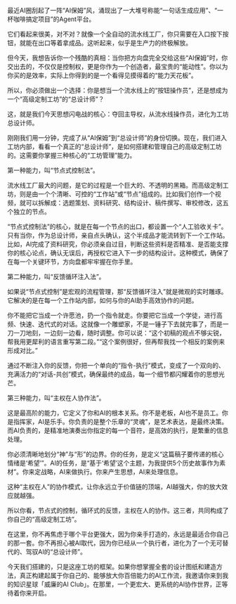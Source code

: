 最近AI圈刮起了一阵“AI保姆”风，涌现出了一大堆号称能“一句话生成应用”、“一杯咖啡搞定项目”的Agent平台。

它们看起来很美，对不对？就像一个全自动的流水线工厂，你只需要在入口按下按钮，就能在出口等着拿成品。这听起来，似乎是生产力的终极解放。

但今天，我想告诉你一个残酷的真相：当你把方向盘完全交给这些“AI保姆”时，你交出去的，不仅仅是控制权，更是你作为一个创造者，最宝贵的“能动性”。你以为你买的是效率，实际上你得到的是一个看得见摸得着的“能力天花板”。

所以，你必须做出一个选择：你是想当一个流水线上的“按钮操作员”，还是想成为一个“高级定制工坊”的“总设计师”？

这，就是我们今天思想闪电战的核心：夺回主导权，从流水线操作员，进化为工坊总设计师。


刚刚我们用一分钟，完成了从“AI保姆”到“总设计师”的身份切换。现在，我们进入工坊内部，看看一个真正的“总设计师”，是如何搭建和管理自己的高级定制工坊的。这需要你掌握三种核心的“工坊管理”能力。

第一种能力，叫“节点式控制法”。

流水线工厂最大的问题，是它的过程是一个巨大的、不透明的黑箱。而高级定制工坊，则是由一个个清晰、可控的“工作站”或“节点”组成的。比如我们创作一个视频，就可以拆解成：选题策划、资料研究、结构设计、稿件撰写、审校修改，这五个独立的节点。

“节点式控制法”的核心，就是在每一个节点的出口，都设置一个“人工验收关卡”。只有当你，作为总设计师，亲自点头确认，这个半成品才能流转到下一个工作站。比如，AI完成了资料研究，你必须亲自过目，判断这些资料是否精准、是否能支撑你的核心论点，确认无误后，再授权它进入下一步的结构设计。这种模式，确保了在每一个关键环节，方向盘都牢牢握在你手里。


第二种能力，叫“反馈循环注入法”。

如果说“节点式控制”是宏观的流程管理，那“反馈循环注入”就是微观的实时雕琢。它解决的是在每一个工作站内部，如何与你的AI助手高效协作的问题。

你不能把它当成一个许愿池，扔一个指令就走。你要把它当成一个学徒，进行高频、快速、迭代式的对话。这就像一个雕塑家，不是一锤子下去就完事了，而是一刀一刀地刻，一边刻一边看，随时调整。你可以说：“这个初稿的观点不够尖锐，帮我用更犀利的语言重写第二段。”“这个案例很好，但再帮我找一个相反的案例来形成对比。”

通过不断注入你的反馈，你把一个单向的“指令-执行”模式，变成了一个双向的、充满活力的“对话-共创”模式，确保最终的成品，每一个细节都闪耀着你的思想光芒。


第三种能力，叫“主权在人协作法”。

这是最高阶的能力，它定义了你和AI的根本关系。你不是老板，AI也不是员工。你是指挥家，AI是乐手。你负责的是整个乐章的“灵魂”，是艺术表达，是最终决策。而AI负责的，是精准地演奏出你指定的每一个音符，是高效的执行，是繁重的信息处理。

你必须清晰地划分“神”与“形”的边界。你的任务，是定义“这篇稿子要传递的核心情绪是‘希望’”。AI的任务，是“基于‘希望’这个主题，为我提供5个历史故事作为素材”。你来定战略，AI来做执行。你来产生思想，AI来处理信息。

这种“主权在人”的协作模式，让你永远立于价值链的顶端，AI越强大，你的放大效应就越强。


所以你看，节点式的控制，循环式的反馈，主权在人的协作。这三者，共同构成了你自己的“高级定制工坊”。

在这里，你不再焦虑于哪个平台更强大，因为你亲手打造的，永远是最适合你自己的那一套。你不再担心被AI取代，因为你已经从一个执行者，进化为了一个无可替代的、驾驭AI的“总设计师”。

今天我们搭建的，只是这座工坊的框架。如果你想掌握全套的设计图纸和建造方法，真正构建起属于你自己的、能够放大你百倍能力的AI工作流，我邀请你来到我的知识星球「威廉的AI Club」。在那里，一个更宏大、更系统的AI协作世界，正等待着你来开启。